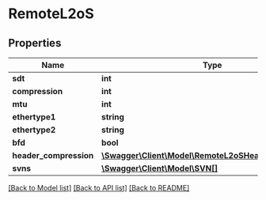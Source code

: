 # RemoteL2oS

## Properties
Name | Type | Description | Notes
------------ | ------------- | ------------- | -------------
**sdt** | **int** |  | [optional] 
**compression** | **int** |  | [optional] 
**mtu** | **int** |  | [optional] 
**ethertype1** | **string** |  | [optional] 
**ethertype2** | **string** |  | [optional] 
**bfd** | **bool** |  | [optional] 
**header_compression** | [**\Swagger\Client\Model\RemoteL2oSHeaderCompression**](RemoteL2oSHeaderCompression.md) |  | [optional] 
**svns** | [**\Swagger\Client\Model\SVN[]**](SVN.md) |  | [optional] 

[[Back to Model list]](../README.md#documentation-for-models) [[Back to API list]](../README.md#documentation-for-api-endpoints) [[Back to README]](../README.md)


